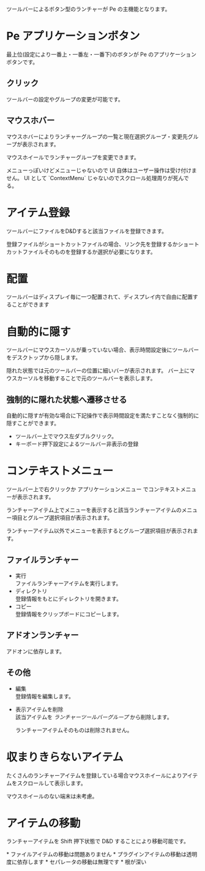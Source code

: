 ツールバーによるボタン型のランチャーが Pe の主機能となります。

# Pe アプリケーションボタン

最上位(設定により一番上・一番左・一番下)のボタンが Pe のアプリケーションボタンです。

## クリック

ツールバーの設定やグループの変更が可能です。

## マウスホバー

マウスホバーによりランチャーグループの一覧と現在選択グループ・変更先グループが表示されます。

マウスホイールでランチャーグループを変更できます。

<MdAlert kind="NOTE">
  メニューっぽいけどメニューじゃないので UI 自体はユーザー操作は受け付けません。
</MdAlert>

<MdAlert kind="CAUTION">
  UI として `ContextMenu` じゃないのでスクロール処理周りが死んでる。
</MdAlert>


# アイテム登録

ツールバーにファイルをD&Dすると該当ファイルを登録できます。

登録ファイルがショートカットファイルの場合、リンク先を登録するかショートカットファイルそのものを登録するか選択が必要になります。

# 配置

ツールバーはディスプレイ毎に一つ配置されて、ディスプレイ内で自由に配置することができます

# 自動的に隠す

ツールバーにマウスカーソルが乗っていない場合、表示時間設定後にツールバーをデスクトップから隠します。

隠れた状態では元のツールバーの位置に細いバーが表示されます。 バー上にマウスカーソルを移動することで元のツールバーを表示します。

## 強制的に隠れた状態へ遷移させる

自動的に隠すが有効な場合に下記操作で表示時間設定を満たすことなく強制的に隠すことができます。

* ツールバー上でマウス左ダブルクリック。
* キーボード押下設定によるツールバー非表示の登録

# コンテキストメニュー

ツールバー上で右クリックか <MdInline kind="key">アプリケーションメニュー</MdInline> でコンテキストメニューが表示されます。

ランチャーアイテム上でメニューを表示すると該当ランチャーアイテムのメニュー項目とグループ選択項目が表示されます。

ランチャーアイテム以外でメニューを表示するとグループ選択項目が表示されます。

## ファイルランチャー

* <MdInline kind="ui">実行</MdInline>  
  ファイルランチャーアイテムを実行します。
* <MdInline kind="ui">ディレクトリ</MdInline>  
  登録情報をもとにディレクトリを開きます。
* <MdInline kind="ui">コピー</MdInline>  
  登録情報をクリップボードにコピーします。

## アドオンランチャー

アドオンに依存します。

## その他

* <MdInline kind="ui">編集</MdInline>  
  登録情報を編集します。
* <MdInline kind="ui">表示アイテムを削除</MdInline>  
  該当アイテムを *ランチャーツールバーグループ* から削除します。  

  <MdAlert kind="NOTE">
    ランチャーアイテムそのものは削除されません。
  </MdAlert>

# 収まりきらないアイテム

たくさんのランチャーアイテムを登録している場合マウスホイールによりアイテムをスクロールして表示します。

<MdAlert kind="CAUTION">
  マウスホイールのない端末は未考慮。
</MdAlert>

# アイテムの移動

ランチャーアイテムを <MdInline kind="key">Shift</MdInline> 押下状態で D&D することにより移動可能です。

<MdAlert kind="CAUTION">
  * ファイルアイテムの移動は問題ありません
  * プラグインアイテムの移動は透明度に依存します
  * セパレータの移動は無理です
    * 根が深い
</MdAlert>
